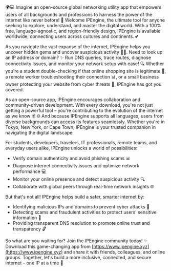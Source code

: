 🌍💻 Imagine an open-source global networking utility app that empowers users of all backgrounds and professions to harness the power of the internet like never before! 🚀 Welcome IPEngine, the ultimate tool for anyone seeking to explore, understand, and master the digital world. With a 100% free, language-agnostic, and region-friendly design, IPEngine is available worldwide, connecting users across cultures and continents. 💕

As you navigate the vast expanse of the internet, IPEngine helps you uncover hidden gems and uncover suspicious activity 🕵️‍♀️. Need to look up an IP address or domain? ✨ Run DNS queries, trace routes, diagnose connectivity issues, and monitor your network setup with ease! 🔍 Whether you're a student double-checking if that online shopping site is legitimate 👀, a remote worker troubleshooting their connection 📊, or a small business owner protecting your website from cyber threats 💪, IPEngine has got you covered.

As an open-source app, IPEngine encourages collaboration and community-driven development. With every download, you're not just getting a powerful tool – you're contributing to the evolution of the internet as we know it! 🌐 And because IPEngine supports all languages, users from diverse backgrounds can access its features seamlessly. Whether you're in Tokyo, New York, or Cape Town, IPEngine is your trusted companion in navigating the digital landscape.

For students, developers, travelers, IT professionals, remote teams, and everyday users alike, IPEngine unlocks a world of possibilities:

* Verify domain authenticity and avoid phishing scams 📊
* Diagnose internet connectivity issues and optimize network performance 💻
* Monitor your online presence and detect suspicious activity 🔍
* Collaborate with global peers through real-time network insights 🌐

But that's not all! IPEngine helps build a safer, smarter internet by:

* Identifying malicious IPs and domains to prevent cyber attacks 🚫
* Detecting scams and fraudulent activities to protect users' sensitive information 💸
* Providing transparent DNS resolution to promote online trust and transparency 🔓

So what are you waiting for? Join the IPEngine community today! ✨ Download this game-changing app from [https://www.ipengine.xyz](https://www.ipengine.xyz) and share it with friends, colleagues, and online groups. Together, let's build a more inclusive, connected, and secure internet – one IP at a time 🌟
